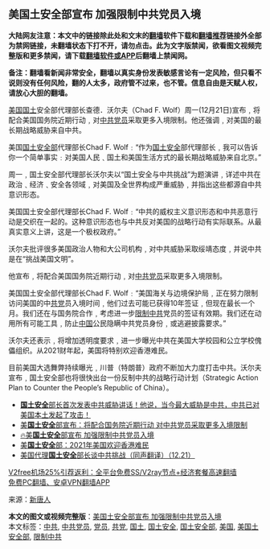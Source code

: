  <h2>美国土安全部宣布 加强限制中共党员入境</h2> <p class="notice"><b>大陆网友注意：本文中的链接除此处和文末的<a href="https://github.com/bannedbook/fanqiang" >翻墙</a>软件下载和<a href="https://github.com/killgcd/justmysocks/blob/master/README.md">翻墙推荐</a>链接外全部为禁网链接，未翻墙状态下打不开，请勿点击。此为文字版禁闻，欲看图文视频完整版和更多禁闻，请下载<a href="https://github.com/bannedbook/fanqiang">翻墙软件或APP</a>后翻墙上禁闻网。</p><p>备注：翻墙看新闻非常安全，翻墙以真实身份发表敏感言论有一定风险，但只看不说则没有任何风险，翻的人太多，政府管不过来，也不管。信息自由是天赋人权，请放心大胆的翻墙。</b></p>  <div class="entry"> <p id="conimg"><a href="https://www.bannedbook.org/bnews/tag/%e7%be%8e%e5%9b%bd/" class="st_tag internal_tag" rel="tag" title="标签 美国 下的日志">美国</a><a href="https://www.bannedbook.org/bnews/tag/%E5%9B%BD%E5%9C%9F/" class="st_tag internal_tag" rel="tag" title="标签 国土 下的日志">国土</a>安全部代理部长查德．沃尔夫（Chad F. Wolf）周一(12月21日)宣布﹐将配合美国国务院近期行动﹐对<a href="https://www.bannedbook.org/bnews/tag/%e4%b8%ad%e5%85%b1/" class="st_tag internal_tag" rel="tag" title="标签 中共 下的日志">中共</a><a href="https://www.bannedbook.org/bnews/tag/%E5%85%9A%E5%91%98/" class="st_tag internal_tag" rel="tag" title="标签 党员 下的日志">党员</a>采取更多入境限制。他还强调﹐对美国的最长期战略威胁来自中共。</p> <p>美国<a href="https://www.bannedbook.org/bnews/tag/%E5%9B%BD%E5%9C%9F%E5%AE%89%E5%85%A8%E9%83%A8/" class="st_tag internal_tag" rel="tag" title="标签 国土安全部 下的日志">国土安全部</a>代理部长Chad F. Wolf﹕“作为<a href="https://www.bannedbook.org/bnews/tag/%e5%9b%bd%e5%9c%9f%e5%ae%89%e5%85%a8/" class="st_tag internal_tag" rel="tag" title="标签 国土安全 下的日志">国土安全</a>部代理部长﹐我可以告诉你一个简单事实﹕对美国人民﹑国土和美国生活方式的最长期战略威胁来自北京。”</p> <p>周一﹐国土安全部代理部长沃尔夫以“国土安全与中共挑战”为题演讲﹐详述中共在政治﹑经济﹑安全各领域﹐对美国及全世界构成严重威胁﹐并指出这些都源自中共意识形态。</p>  <p>美国国土安全部代理部长Chad F. Wolf﹕“中共的威权主义意识形态和中共恶意行动是交织在一起的。这种意识形态也与中共反对美国的战略行动有实际联系。从最真实意义上讲，这是一个极权政府。”</p> <p>沃尔夫批评很多美国政治人物和大公司机构﹐对中共威胁采取绥靖态度﹐并说中共是在“挑战美国文明”。</p> <p>他宣布﹐将配合美国国务院近期行动﹐对<a href="https://www.bannedbook.org/bnews/tag/%E4%B8%AD%E5%85%B1%E5%85%9A%E5%91%98/" class="st_tag internal_tag" rel="tag" title="标签 中共党员 下的日志">中共党员</a>采取更多入境限制。</p>  <p>美国国土安全部代理部长Chad F. Wolf﹕“美国海关与边境保护局﹐正在努力限制访问美国的中<a href="https://www.bannedbook.org/bnews/tag/%E5%85%B1%E5%85%9A/" class="st_tag internal_tag" rel="tag" title="标签 共党 下的日志">共党</a>员入境时间﹐他们过去可能已获得10年签证﹐但现在最长一个月。我们还在与国务院合作﹐考虑进一步<a href="https://www.bannedbook.org/bnews/tag/%E9%99%90%E5%88%B6%E4%B8%AD%E5%85%B1/" class="st_tag internal_tag" rel="tag" title="标签 限制中共 下的日志">限制中共</a>党员的签证有效期。我们还在动用所有可能工具﹐防止<span class='wp_keywordlink_affiliate'><a href="https://www.bannedbook.org/" title="中国" target="_blank">中国</a></span>公民隐瞒中共党员身份﹐或逃避披露要求。”</p> <p>沃尔夫还表示﹐将增加透明度要求﹐进一步曝光中共在美国大学校园和公立学校傀儡组织。从2021财年起，美国将特别欢迎香港难民。</p> <p>目前美国大选舞弊持续曝光﹐川普（特朗普）政府不断加大力度打击中共。沃尔夫宣布﹐国土安全部也将很快出台一份反制中共的战略行动计划（Strategic Action Plan to Counter the People’s Republic of China）。</p>  <ul class='op-related-articles' title='相关阅读'> <li><a href='https://www.bannedbook.org/bnews/bannedvideo/20201222/1452648.html' target='_blank'><b>国土安全</b>部长首次发表中共威胁讲话！他说，当今最大威胁是中共，中共已对美国本土发起了攻击！</a></li> <li><a href='https://www.bannedbook.org/bnews/bannedvideo/20201222/1452613.html' target='_blank'>美<b>国土安全</b>部宣布：将配合国务院近期行动 对中共党员采取更多入境限制</a></li> <li><a href='https://www.bannedbook.org/bnews/bannedvideo/20201222/1452547.html' target='_blank'>🔥美<b>国土安全</b>部宣布 加强限制中共党员入境</a></li> <li><a href='https://www.bannedbook.org/bnews/cbnews/20201222/1452497.html' target='_blank'>美<b>国土安全</b>部：2021年美国欢迎香港难民</a></li> <li><a href='https://www.bannedbook.org/bnews/bannedvideo/20201221/1452354.html' target='_blank'>美国代理<b>国土安全</b>部长谈中共挑战（同声翻译）（12.21）</a></li> </ul> <p class="texttj"> <a href="https://github.com/bannedbook/fanqiang/wiki/V2ray%E6%9C%BA%E5%9C%BA" target="_blank">V2free机场25%引荐返利：全平台免费SS/V2ray节点+经济套餐高速翻墙</a><br/> <a href="https://github.com/bannedbook/fanqiang/wiki/%E7%A6%81%E9%97%BB%E7%BD%91%E5%AE%89%E5%8D%93%E7%BF%BB%E5%A2%99%E6%96%B0%E9%97%BBAPP" target="_blank">免费PC翻墙、安卓VPN翻墙APP</a></p><p> 来源：<span class='wp_keywordlink_affiliate'><a href="https://www.ntdtv.com/" title="新唐人">新唐人</a></span> </p><a name='sharetosocial'></a>       <div><b>本文的图文或视频完整版</b>：<a href='https://www.bannedbook.org/bnews/cbnews/20201222/1452686.html'>美国土安全部宣布 加强限制中共党员入境</a></div>  </div><!--END ENTRY--> <div class="postfooter"> <div>本文标签：<a href="https://www.bannedbook.org/bnews/tag/%e4%b8%ad%e5%85%b1/" rel="tag">中共</a>, <a href="https://www.bannedbook.org/bnews/tag/%E4%B8%AD%E5%85%B1%E5%85%9A%E5%91%98/" rel="tag">中共党员</a>, <a href="https://www.bannedbook.org/bnews/tag/%E5%85%9A%E5%91%98/" rel="tag">党员</a>, <a href="https://www.bannedbook.org/bnews/tag/%E5%85%B1%E5%85%9A/" rel="tag">共党</a>, <a href="https://www.bannedbook.org/bnews/tag/%E5%9B%BD%E5%9C%9F/" rel="tag">国土</a>, <a href="https://www.bannedbook.org/bnews/tag/%e5%9b%bd%e5%9c%9f%e5%ae%89%e5%85%a8/" rel="tag">国土安全</a>, <a href="https://www.bannedbook.org/bnews/tag/%E5%9B%BD%E5%9C%9F%E5%AE%89%E5%85%A8%E9%83%A8/" rel="tag">国土安全部</a>, <a href="https://www.bannedbook.org/bnews/tag/%e7%be%8e%e5%9b%bd/" rel="tag">美国</a>, <a href="https://www.bannedbook.org/bnews/tag/%E7%BE%8E%E5%9B%BD%E5%9C%9F%E5%AE%89%E5%85%A8%E9%83%A8/" rel="tag">美国土安全部</a>, <a href="https://www.bannedbook.org/bnews/tag/%E9%99%90%E5%88%B6%E4%B8%AD%E5%85%B1/" rel="tag">限制中共</a></div>  </div><!--END POSTFOOTER--> 